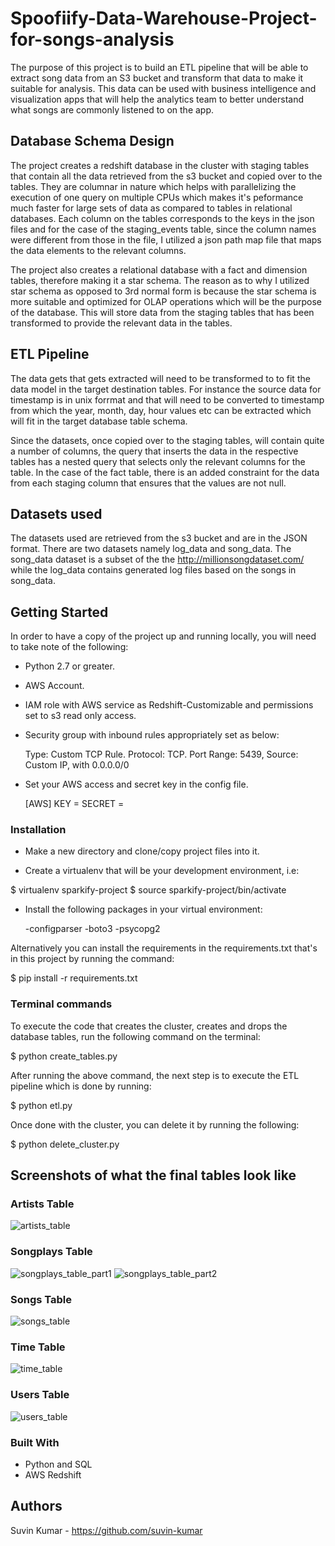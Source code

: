 # Spoofiify-Data-Warehouse-Project-for-songs-analysis

The purpose of this project is to build an ETL pipeline that will be able to extract song data from an S3 bucket and transform that data to make it suitable for analysis. This data can be used with business intelligence and visualization apps that will help the analytics team to better understand what songs are commonly listened to on the app.

## Database Schema Design

The project creates a redshift database in the cluster with staging tables that contain all the data retrieved from the s3 bucket and copied over to the tables. They are columnar in nature which helps with parallelizing the execution of one query on multiple CPUs which makes it's peformance much faster for large sets of data as compared to tables in relational databases. Each column on the tables corresponds to the keys in the json files and for the case of the staging_events table, since the column names were different from those in the file, I utilized a json path map file that maps the data elements to the relevant columns.

The project also creates a relational database with a fact and dimension tables, therefore making it a star schema. The reason as to why I utilized star schema as opposed to 3rd normal form is because the star schema is more suitable and optimized for OLAP operations which will be the purpose of the database. This will store data from the staging tables that has been transformed to provide the relevant data in the tables.

## ETL Pipeline

The data gets that gets extracted will need to be transformed to to fit the data model in the target destination tables. For instance the source data for timestamp is in unix forrmat and that will need to be converted to timestamp from which the year, month, day, hour values etc can be extracted which will fit in the target database table schema.

Since the datasets, once copied over to the staging tables, will contain quite a number of columns, the query that inserts the data in the respective tables has a nested query that selects only the relevant columns for the table. In the case of the fact table, there is an added constraint for the data from each staging column that ensures that the values are not null.

## Datasets used

The datasets used are retrieved from the s3 bucket and are in the JSON format. There are two datasets namely log_data and song_data. The song_data dataset is a subset of the the http://millionsongdataset.com/ while the log_data contains generated log files based on the songs in song_data.

## Getting Started

In order to have a copy of the project up and running locally, you will need to take note of the following:

- Python 2.7 or greater.

- AWS Account.

- IAM role with AWS service as Redshift-Customizable and permissions set to s3 read only access.

- Security group with inbound rules appropriately set as below:

  Type: Custom TCP Rule.
  Protocol: TCP.
  Port Range: 5439,
  Source: Custom IP, with 0.0.0.0/0

- Set your AWS access and secret key in the config file.

  [AWS]
  KEY =<your aws key>
  SECRET =<your aws secret>
   
### Installation
   
- Make a new directory and clone/copy project files into it.

- Create a virtualenv that will be your development environment, i.e:

$ virtualenv sparkify-project
$ source sparkify-project/bin/activate
   
- Install the following packages in your virtual environment:

   -configparser
   -boto3
   -psycopg2
   
Alternatively you can install the requirements in the requirements.txt that's in this project by running the command:

$ pip install -r requirements.txt
   
### Terminal commands
   
To execute the code that creates the cluster, creates and drops the database tables, run the following command on the terminal:

$ python create_tables.py
   
After running the above command, the next step is to execute the ETL pipeline which is done by running:

$ python etl.py
   
Once done with the cluster, you can delete it by running the following:

$ python delete_cluster.py
   
## Screenshots of what the final tables look like
   
### Artists Table
  
  ![artists_table](https://user-images.githubusercontent.com/96186386/158043854-70540ff9-26e9-4394-b18e-bfa5d1fa9d11.png)

  
### Songplays Table

   ![songplays_table_part1](https://user-images.githubusercontent.com/96186386/158043898-05296981-4789-4484-b32d-3f70a5e922c5.png)
   ![songplays_table_part2](https://user-images.githubusercontent.com/96186386/158043899-e1271d01-a7a8-451d-b3dc-2712b1884f3e.png)

  
### Songs Table
  
  ![songs_table](https://user-images.githubusercontent.com/96186386/158043886-3c7fad53-bff7-4b18-a68e-cc290afc3d18.png)

### Time Table
  
![time_table](https://user-images.githubusercontent.com/96186386/158043881-6133326b-aca8-40a1-b465-e41e198cd4f4.png)

### Users Table

![users_table](https://user-images.githubusercontent.com/96186386/158043878-1bc5c3a2-53e5-4b9d-a583-24610223ad0c.png)
  
### Built With
   
- Python and SQL
- AWS Redshift
   
## Authors
   
Suvin Kumar - https://github.com/suvin-kumar
